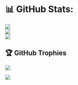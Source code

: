 # 📊 GitHub Stats:
![](https://github-readme-stats.vercel.app/api?username=DarthShelL&theme=prussian&hide_border=false&include_all_commits=false&count_private=false)<br/>
![](https://github-readme-streak-stats.herokuapp.com/?user=DarthShelL&theme=prussian&hide_border=false)<br/>
![](https://github-readme-stats.vercel.app/api/top-langs/?username=DarthShelL&theme=prussian&hide_border=false&include_all_commits=false&count_private=false&layout=compact)<br/>

## 🏆 GitHub Trophies
![](https://github-profile-trophy.vercel.app/?username=DarthShelL&theme=radical&no-frame=true&no-bg=true&margin-w=4)

[![](https://visitcount.itsvg.in/api?id=DarthShelL&label=Profile%20Views&color=0&icon=1&pretty=false)](https://visitcount.itsvg.in)
